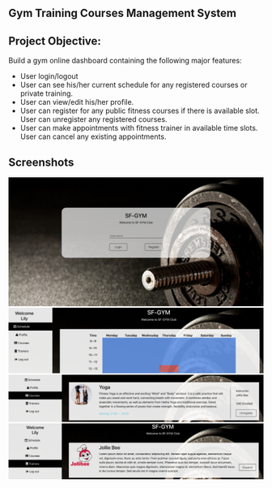 ## Gym Training Courses Management System

## Project Objective:

Build a gym online dashboard containing the following major features:

-   User login/logout
-   User can see his/her current schedule for any registered courses or private training.
-   User can view/edit his/her profile.
-   User can register for any public fitness courses if there is available slot.  
    User can unregister any registered courses.
-   User can make appointments with fitness trainer in available time slots.  
    User can cancel any existing appointments.

## Screenshots

<img src="https://raw.githubusercontent.com/yimanliu0/yimanliu0.github.io/master/images/Homepage.png" alt="homepage">
<img src="https://raw.githubusercontent.com/yimanliu0/yimanliu0.github.io/master/images/schedule.png" alt="schedule">
<img src="https://raw.githubusercontent.com/yimanliu0/yimanliu0.github.io/master/images/courses.png" alt="courses">
<img src="https://raw.githubusercontent.com/yimanliu0/yimanliu0.github.io/master/images/trainers.png" alt="trainers">
